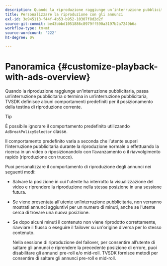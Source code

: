 ```yaml
---
description: Quando la riproduzione raggiunge un’interruzione pubblicitaria, passa un’interruzione pubblicitaria o termina in un’interruzione pubblicitaria, TVSDK definisce alcuni comportamenti predefiniti per il posizionamento della testina di riproduzione corrente.
title: Personalizzare la riproduzione con gli annunci
exl-id: 3e945113-f44f-4b53-b952-10307f8d2d2f
source-git-commit: be43bbbd1051886c8979ff590a3197b2a7249b6a
workflow-type: tm+mt
source-wordcount: '222'
ht-degree: 0%

---
```


# Panoramica {#customize-playback-with-ads-overview}

Quando la riproduzione raggiunge un’interruzione pubblicitaria, passa un’interruzione pubblicitaria o termina in un’interruzione pubblicitaria, TVSDK definisce alcuni comportamenti predefiniti per il posizionamento della testina di riproduzione corrente.

>[!TIP]
>
>È possibile ignorare il comportamento predefinito utilizzando `AdBreakPolicySelector` classe.

Il comportamento predefinito varia a seconda che l’utente superi l’interruzione pubblicitaria durante la riproduzione normale o effettuando la ricerca in un video o riposizionandolo con l’avanzamento o il riavvolgimento rapido (riproduzione con trucco).

Puoi personalizzare il comportamento di riproduzione degli annunci nei seguenti modi:

* Salvare la posizione in cui l&#39;utente ha interrotto la visualizzazione del video e riprendere la riproduzione nella stessa posizione in una sessione futura.
* Se viene presentata all’utente un’interruzione pubblicitaria, non verranno mostrati annunci aggiuntivi per un numero di minuti, anche se l’utente cerca di trovare una nuova posizione.
* Se dopo alcuni minuti il contenuto non viene riprodotto correttamente, riavviare il flusso o eseguire il failover su un&#39;origine diversa per lo stesso contenuto.

   Nella sessione di riproduzione del failover, per consentire all’utente di saltare gli annunci e riprendere la precedente posizione di errore, puoi disabilitare gli annunci pre-roll e/o mid-roll. TVSDK fornisce metodi per consentire di saltare gli annunci pre-roll e mid-roll.
